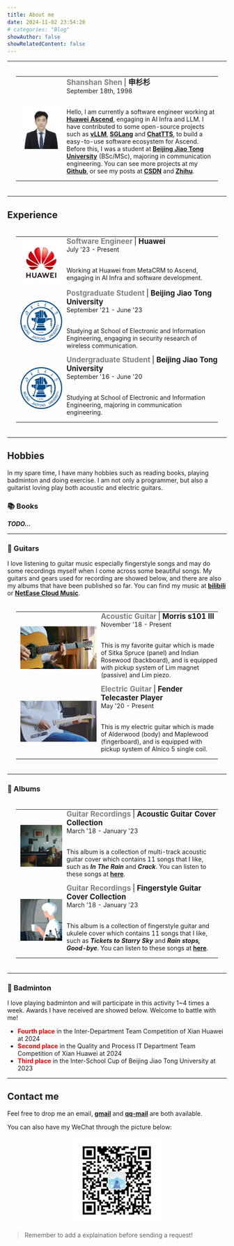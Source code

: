 ```yaml
---
title: About me
date: 2024-11-02 23:54:20
# categories: "Blog"
showAuthor: false
showRelatedContent: false
---
```


<!-- style="margin-right:100px" -->
---

<table border=0 class="bg_colour"
    style="padding:20px;width:100%;border:0px;border-spacing:0px;border-collapse:collapse;margin-right:auto;margin-left:auto;">
    <tbody>
        <tr>
            <td style="padding:10px;width:25%;vertical-align:middle;border-color:transparent">
                <div class="one">
                    <img src='./images/me.jpg' width="200">
                </div>
            </td>
            <td style="padding:0px;width:75%;vertical-align:top;border-color:transparent">
                <papertitle style="color:gray"><big><b>Shanshan Shen</b></big> </papertitle>
                <papertitle><big> | <b>申杉杉</b></big></papertitle>
                <br>
                September 18th, 1998
                <br>
                <br>
                <p>Hello, I am currently a software engineer working at <b><a href="https://www.hiascend.com/">Huawei Ascend</a></b>, engaging in AI Infra and LLM. I have contributed to some open-source projects such as <b><a href="https://github.com/vllm-project/vllm">vLLM</a></b>, <b><a href="https://github.com/sgl-project/sglang">SGLang</a></b> and <b><a href="https://github.com/2noise/ChatTTS">ChatTTS</a></b>, to build a easy-to-use software ecosystem for Ascend. Before this, I was a student at <b><a href="https://www.bjtu.edu.cn/">Beijing Jiao Tong University</a></b> (BSc/MSc), majoring in communication engineering. You can see more projects at my <b><a href="https://github.com/shen-shanshan">Github</a></b>, or see my posts at <b><a href="https://blog.csdn.net/weixin_44162047?type=blog">CSDN</a></b> and <b><a href="https://www.zhihu.com/people/sss-53-26">Zhihu</a></b>.</p>
            </td>
        </tr>
    </tbody>
</table>

---

## Experience

<table border=0 class="bg_colour"
    style="padding:20px;width:100%;border:0px;border-spacing:0px;border-collapse:collapse;margin-right:auto;margin-left:auto;">
    <tbody>
        <tr>
            <td style="padding:10px;width:25%;vertical-align:middle;border-color:transparent">
                <div class="one">
                    <img src='./images/huawei.png' width="120">
                </div>
            </td>
            <td style="padding:0px;width:75%;vertical-align:top;border-color:transparent">
                <papertitle style="color:gray"><big><b>Software Engineer</b></big> </papertitle>
                <papertitle><big> | <b>Huawei</b></big></papertitle>
                <br>
                July '23 - Present
                <br>
                <br>
                <p>Working at Huawei from MetaCRM to Ascend, engaging in AI Infra and software development.</p>
            </td>
        </tr>
        <tr>
            <td style="padding:10px;width:25%;vertical-align:middle;border-color:transparent">
                <div class="one">
                    <img src='./images/bjtu.png' width="100">
                </div>
            </td>
            <td style="padding:0px;width:75%;vertical-align:top;border-color:transparent">
                <papertitle style="color:gray"><big><b>Postgraduate Student</b></big> </papertitle>
                <papertitle><big> | <b>Beijing Jiao Tong University</b></big></papertitle>
                <br>
                September '21 - June '23
                <br>
                <br>
                <p>Studying at School of Electronic and Information Engineering, engaging in security research of wireless communication.</p>
            </td>
        </tr>
        <tr>
            <td style="padding:10px;width:25%;vertical-align:middle;border-color:transparent">
                <div class="one">
                    <img src='./images/bjtu.png' width="100">
                </div>
            </td>
            <td style="padding:0px;width:75%;vertical-align:top;border-color:transparent">
                <papertitle style="color:gray"><big><b>Undergraduate Student</b></big> </papertitle>
                <papertitle><big> | <b>Beijing Jiao Tong University</b></big></papertitle>
                <br>
                September '16 - June '20
                <br>
                <br>
                <p>Studying at School of Electronic and Information Engineering, majoring in communication engineering.</p>
            </td>
        </tr>
    </tbody>
</table>

---

## Hobbies

In my spare time, I have many hobbies such as reading books, playing badminton and doing exercise. I am not only a programmer, but also a guitarist loving play both acoustic and electric guitars.

### 📚 Books

**_TODO..._**

---

### 🎸 Guitars

I love listening to guitar music especially fingerstyle songs and may do some recordings myself when I come across some beautiful songs. My guitars and gears used for recording are showed below, and there are also my albums that have been published so far. You can find my music at <b><a href="https://space.bilibili.com/14112152">bilibili</a></b> or <b><a href="https://music.163.com/#/artist?id=62054947">NetEase Cloud Music</a></b>.

<!-- My guitars used for recording: -->

<!-- <table border=0 class="bg_colour"
    style="padding:20px;width:100%;border:0px;border-spacing:0px;border-collapse:collapse;margin-right:auto;margin-left:auto;">
    <tbody>
        <tr>
            <td style="padding:10px;width:25%;vertical-align:middle;border-color:transparent">
                <div class="one">
                    <img src='../images/Guitar/guitar1.jpg' width="140">
                </div>
            </td>
            <td style="padding:0px;width:75%;vertical-align:top;border-color:transparent">
                <papertitle style="color:gray"><big><b>Acoustic Guitar</b></big> </papertitle>
                <papertitle><big> | <b>Morris s101 Ⅲ</b></big></papertitle>
                <br>
                November '18 - Present
                <br>
                <br>
                <p>This is my favorite guitar which is made of Sitka Spruce (panel) and Indian Rosewood (backboard), and is equipped with pickup system of Lim magnet (passive) and Lim piezo.</p>
            </td>
        </tr>
        <tr>
            <td style="padding:10px;width:25%;vertical-align:middle;border-color:transparent">
                <div class="one">
                    <img src='../images/Guitar/guitar2.jpg' width="140">
                </div>
            </td>
            <td style="padding:0px;width:75%;vertical-align:top;border-color:transparent">
                <papertitle style="color:gray"><big><b>Electric Guitar</b></big> </papertitle>
                <papertitle><big> | <b>Fender Telecaster Player</b></big></papertitle>
                <br>
                May '20 - Present
                <br>
                <br>
                <p>This is my electric guitar which is made of Alderwood (body) and Maplewood (fingerboard), and is equipped with pickup system of Alnico 5 single coil.</p>
            </td>
        </tr>
    </tbody>
</table> -->

<table border=0 class="bg_colour"
    style="padding:20px;width:100%;border:0px;border-spacing:0px;border-collapse:collapse;margin-right:auto;margin-left:auto;">
    <tbody>
        <tr>
            <td style="padding:10px;width:42%;vertical-align:middle;border-color:transparent">
                <div class="one">
                    <img src='./images/guitar1.jpg' width="220">
                </div>
            </td>
            <td style="padding:0px;width:58%;vertical-align:top;border-color:transparent">
                <papertitle style="color:gray"><big><b>Acoustic Guitar</b></big> </papertitle>
                <papertitle><big> | <b>Morris s101 Ⅲ</b></big></papertitle>
                <br>
                November '18 - Present
                <br>
                <br>
                <p>This is my favorite guitar which is made of Sitka Spruce (panel) and Indian Rosewood (backboard), and is equipped with pickup system of Lim magnet (passive) and Lim piezo.</p>
            </td>
        </tr>
        <tr>
            <td style="padding:10px;width:42%;vertical-align:middle;border-color:transparent">
                <div class="one">
                    <img src='./images/guitar2.jpg' width="220">
                </div>
            </td>
            <td style="padding:0px;width:58%;vertical-align:top;border-color:transparent">
                <papertitle style="color:gray"><big><b>Electric Guitar</b></big> </papertitle>
                <papertitle><big> | <b>Fender Telecaster Player</b></big></papertitle>
                <br>
                May '20 - Present
                <br>
                <br>
                <p>This is my electric guitar which is made of Alderwood (body) and Maplewood (fingerboard), and is equipped with pickup system of Alnico 5 single coil.</p>
            </td>
        </tr>
    </tbody>
</table>

<!-- Other recording gears I used: -->
<!-- | Gears | My Choice |
|:---------|:----------|
| Mic | AKG C3000 |
| Preamp | Lim |
| Audio Card | Yamaha UR242 |
| DAW | Studio One |
| Plugins | Bias fx2／Ozone／Lexicon／Waves／Slate Digital／Raum |
| Video Editing | Video Studio Pro 2019 | -->

<!-- - Mic: AKG C3000
- Audio card: Yamaha UR242
- DAW: Studio One
- Plugins: Bias fx2／Ozone／Lexicon／Waves／Slate Digital／Raum
- Video editing: Video Studio Pro 2019 -->

<!-- I have published 2 albums so far: -->
---
### 🎵 Albums

<table border=0 class="bg_colour"
    style="padding:20px;width:100%;border:0px;border-spacing:0px;border-collapse:collapse;margin-right:auto;margin-left:auto;">
    <tbody>
            <td style="padding:10px;width:25%;vertical-align:middle;border-color:transparent">
                <div class="one">
                    <img src='./images/album1.png' width="110">
                </div>
            </td>
            <td style="padding:0px;width:75%;vertical-align:top;border-color:transparent">
                <papertitle style="color:gray"><big><b>Guitar Recordings</b></big> </papertitle>
                <papertitle><big> | <b>Acoustic Guitar Cover Collection</b></big></papertitle>
                <br>
                March '18 - January '23
                <br>
                <br>
                <p>This album is a collection of multi-track acoustic guitar cover which contains 11 songs that I like, such as <b><i>In The Rain</i></b> and <b><i>Crack</i></b>. You can listen to these songs at <b><a href="https://music.163.com/#/album?id=197408623">here</a></b>.</p>
            </td>
        </tr>
        <tr>
            <td style="padding:10px;width:25%;vertical-align:middle;border-color:transparent">
                <div class="one">
                    <img src='./images/album2.png' width="110">
                </div>
            </td>
            <td style="padding:0px;width:75%;vertical-align:top;border-color:transparent">
                <papertitle style="color:gray"><big><b>Guitar Recordings</b></big> </papertitle>
                <papertitle><big> | <b>Fingerstyle Guitar Cover Collection</b></big></papertitle>
                <br>
                March '18 - January '23
                <br>
                <br>
                <p>This album is a collection of fingerstyle guitar and ukulele cover which contains 11 songs that I like, such as <b><i>Tickets to Starry Sky</i></b> and <b><i>Rain stops, Good-bye</i></b>. You can listen to these songs at <b><a href="https://music.163.com/#/album?id=197653151">here</a></b>.</p>
            </td>
        </tr>
    </tbody>
</table>

---

### 🏸 Badminton

I love playing badminton and will participate in this activity 1~4 times a week. Awards I have received are showed below. Welcome to battle with me!

- <b><font color="#ff0000">Fourth place</font></b> in the Inter-Department Team Competition of Xian Huawei at 2024
- <b><font color="#ff0000">Second place</font></b> in the Quality and Process IT Department Team Competition of Xian Huawei at 2024
- <b><font color="#ff0000">Third place</font></b> in the Inter-School Cup of Beijing Jiao Tong University at 2023

<!-- <table border=0 class="bg_colour"
    style="padding:20px;width:100%;border:0px;border-spacing:0px;border-collapse:collapse;margin-right:auto;margin-left:auto;">
    <tbody>
        <tr>
            <td style="padding:10px;width:25%;vertical-align:middle;border-color:transparent">
                <div class="one">
                    <img src='../images/Badminton/Badminton3.jpg' width="100">
                </div>
            </td>
            <td style="padding:0px;width:75%;vertical-align:top;border-color:transparent">
                <papertitle style="color:gray"><big><b>Fourth place</b></big> </papertitle>
                <papertitle><big> | <b>Inter-Department Team Competition</b></big></papertitle>
                <br>
                September '24
                <br>
                <br>
                <p>This competition was hosted by Xian Huawei.</p>
            </td>
        </tr>
        <tr>
            <td style="padding:10px;width:25%;vertical-align:middle;border-color:transparent">
                <div class="one">
                    <img src='../images/Badminton/Badminton2.jpg' width="100">
                </div>
            </td>
            <td style="padding:0px;width:75%;vertical-align:top;border-color:transparent">
                <papertitle style="color:gray"><big><b>Second place</b></big> </papertitle>
                <papertitle><big> | <b>Quality and Process IT Department Team Competition</b></big></papertitle>
                <br>
                August '24
                <br>
                <br>
                <p>This competition was hosted by Xian Huawei.</p>
            </td>
        </tr>
        <tr>
            <td style="padding:10px;width:25%;vertical-align:middle;border-color:transparent">
                <div class="one">
                    <img src='../images/Badminton/Badminton1.jpg' width="100">
                </div>
            </td>
            <td style="padding:0px;width:75%;vertical-align:top;border-color:transparent">
                <papertitle style="color:gray"><big><b>Third place</b></big> </papertitle>
                <papertitle><big> | <b>Inter-School Cup</b></big></papertitle>
                <br>
                March '23
                <br>
                <br>
                <p>This competition was hosted by Beijing Jiao Tong University.</p>
            </td>
        </tr>
    </tbody>
</table> -->

---

## Contact me

<p>Feel free to drop me an email, <b><a href="shanshanshen333@gmail.com">gmail</a></b> and <b><a href="467638484@qq.com">qq-mail</a></b> are both available.</p>

You can also have my WeChat through the picture below:

<center>
    <img src="./images/WeChat.png" width="200" alt="WeChat">
</center>

> Remember to add a explaination before sending a request!
